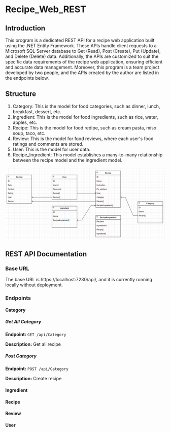 # Recipe_Web_REST

## Introduction
This program is a dedicated REST API for a recipe web application built using the .NET Entity Framework. 
These APIs handle client requests to a Microsoft SQL Server database to Get (Read), Post (Create), Put (Update), and Delete (Delete) data. 
Additionally, the APIs are customized to suit the specific data requirements of the recipe web application, ensuring efficient and accurate data management.
Moreover, this program is a team project developed by two people, and the APIs created by the author are listed in the endpoints below.

## Structure
1. Category: This is the model for food categories, such as dinner, lunch, breakfast, dessert, etc.
2. Ingredient: This is the model for food ingredients, such as rice, water, apples, etc.
3. Recipe: This is the model for food redipe, such as cream pasta, miso soup, taco, etc.
4. Review: This is the model for food reviews, where each user's food ratings and comments are stored.
5. User: This is the model for user data.
6. Recipe_Ingredient: This model establishes a many-to-many relationship between the recipe model and the ingredient model.

![Description of Image](/dbDIagram.png)   

## REST API Documentation

### Base URL
The base URL is https://localhost:7230/api/, and it is currently running locally without deployment.

### Endpoints

#### Category

##### Get All Category
**Endpoint:** `GET /api/Category`

**Description:** Get all recipe

##### Post Category
**Endpoint:** `POST /api/Category`

**Description:** Create recipe

#### Ingredient

#### Recipe

#### Review

#### User
